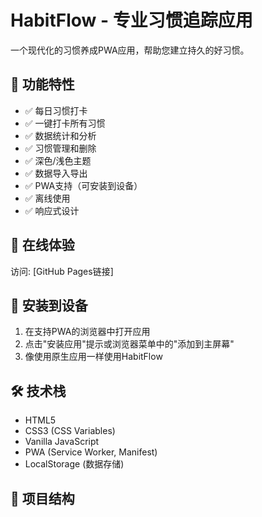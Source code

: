 # HabitFlow - 专业习惯追踪应用

一个现代化的习惯养成PWA应用，帮助您建立持久的好习惯。

## 🌟 功能特性

- ✅ 每日习惯打卡
- ✅ 一键打卡所有习惯  
- ✅ 数据统计和分析
- ✅ 习惯管理和删除
- ✅ 深色/浅色主题
- ✅ 数据导入导出
- ✅ PWA支持（可安装到设备）
- ✅ 离线使用
- ✅ 响应式设计

## 🚀 在线体验

访问: [GitHub Pages链接]

## 📱 安装到设备

1. 在支持PWA的浏览器中打开应用
2. 点击"安装应用"提示或浏览器菜单中的"添加到主屏幕"
3. 像使用原生应用一样使用HabitFlow

## 🛠️ 技术栈

- HTML5
- CSS3 (CSS Variables)
- Vanilla JavaScript
- PWA (Service Worker, Manifest)
- LocalStorage (数据存储)

## 📁 项目结构
